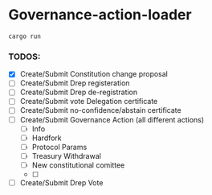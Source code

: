 # Governance-action-loader


```
cargo run
```


### TODOS:
 - [x] Create/Submit Constitution change proposal
 - [ ] Create/Submit Drep registeration
 - [ ] Create/Submit Drep de-registration
 - [ ] Create/Submit vote Delegation certificate
 - [ ] Create/Submit no-confidence/abstain certificate
 - [ ] Create/Submit Governance Action (all different actions)
   - [ ] Info
   - [ ] Hardfork
   - [ ] Protocol Params
   - [ ] Treasury Withdrawal
   - [ ] New constitutional comittee
   - [ ] 
 - [ ] Create/Submit Drep Vote